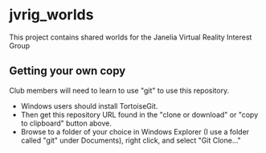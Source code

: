 # jvrig_worlds

This project contains shared worlds for the Janelia Virtual Reality Interest Group

## Getting your own copy

Club members will need to learn to use "git" to use this repository. 
 * Windows users should install TortoiseGit.
 * Then get this repository URL found in the "clone or download" or "copy to clipboard" button above.
 * Browse to a folder of your choice in Windows Explorer (I use a folder called "git" under Documents), right click, and select "Git Clone..."
 
